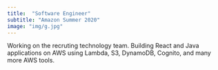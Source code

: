 ```yaml
---
title:  "Software Engineer"
subtitle: "Amazon Summer 2020"
image: "img/g.jpg"
---
```


Working on the recruting technology team. Building React and Java applications on AWS using Lambda, S3, DynamoDB, Cognito, and many more AWS tools.
